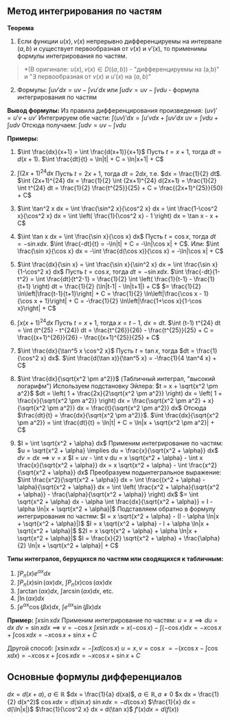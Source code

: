 ## Метод интегрирования по частям

**Теорема**
1. Если функции $u(x), v(x)$ непрерывно дифференцируемы на интервале $(a, b)$ и существует первообразная от $v(x)$ и $v'(x)$, то применимы формулы интегрирования по частям.
>*(В оригинале: $u(x), v(x) \in D((a, b))$ - "дифференцируемы на (a,b)" и "$\exists$ первообразная от $v(x)$ и $u'(x)$ на $(a,b)$" 
2.  Формулы:
    $\int u v' dx = uv - \int v u' dx$
    или
    $\int u dv = uv - \int v du$ - формула интегрирования по частям

**Вывод формулы:**
Из правила дифференцирования произведения:
$(uv)' = u'v + uv'$
Интегрируем обе части:
$\int (uv)' dx = \int u'v dx + \int uv' dx$
$uv = \int v du + \int u dv$
Отсюда получаем:
$\int u dv = uv - \int v du$

**Примеры:**

1.  $\int \frac{dx}{x+1} = \int \frac{d(x+1)}{x+1}$
    Пусть $t = x+1$, тогда $dt = d(x+1)$.
    $\int \frac{dt}{t} = \ln|t| + C = \ln|x+1| + C$

2.  $\int (2x+1)^{24} dx$
    Пусть $t = 2x+1$, тогда $dt = 2 dx$, т.е. $dx = \frac{1}{2} dt$.
    $\int (2x+1)^{24} dx = \frac{1}{2} \int (2x+1)^{24} d(2x+1) = \frac{1}{2} \int t^{24} dt = \frac{1}{2} \frac{t^{25}}{25} + C = \frac{(2x+1)^{25}}{50} + C$

3.  $\int \tan^2 x dx = \int \frac{\sin^2 x}{\cos^2 x} dx = \int \frac{1-\cos^2 x}{\cos^2 x} dx = \int \left( \frac{1}{\cos^2 x} - 1 \right) dx = \tan x - x + C$

4.  $\int \tan x dx = \int \frac{\sin x}{\cos x} dx$
    Пусть $t = \cos x$, тогда $dt = -\sin x dx$.
    $\int \frac{-dt}{t} = -\ln|t| + C = -\ln|\cos x| + C$.
    Или: $\int \frac{\sin x}{\cos x} dx = -\int \frac{d(\cos x)}{\cos x} = -\ln|\cos x| + C$

5.  $\int \frac{dx}{\sin x} = \int \frac{\sin x}{\sin^2 x} dx = \int \frac{\sin x}{1-\cos^2 x} dx$
    Пусть $t = \cos x$, тогда $dt = -\sin x dx$.
    $\int \frac{-dt}{1-t^2} = \int \frac{dt}{t^2-1} = \frac{1}{2} \int \left( \frac{1}{t-1} - \frac{1}{t+1} \right) dt = \frac{1}{2} (\ln|t-1| - \ln|t+1|) + C$
    $= \frac{1}{2} \ln\left|\frac{t-1}{t+1}\right| + C = \frac{1}{2} \ln\left|\frac{\cos x - 1}{\cos x + 1}\right| + C = -\frac{1}{2} \ln\left|\frac{1+\cos x}{1-\cos x}\right| + C$

6.  $\int x (x+1)^{24} dx$
    Пусть $t = x+1$, тогда $x = t-1$, $dx = dt$.
    $\int (t-1) t^{24} dt = \int (t^{25} - t^{24}) dt = \frac{t^{26}}{26} - \frac{t^{25}}{25} + C = \frac{(x+1)^{26}}{26} - \frac{(x+1)^{25}}{25} + C$

7.  $\int \frac{dx}{\tan^5 x \cos^2 x}$
    Пусть $t = \tan x$, тогда $dt = \frac{1}{\cos^2 x} dx$.
    $\int \frac{d(\tan x)}{\tan^5 x} = -\frac{1}{4 \tan^4 x} + C$

8.  $\int \frac{dx}{\sqrt{x^2 \pm a^2}}$ (Табличный интеграл, "высокий логарифм")
    Используем подстановку Эйлера: $t = x + \sqrt{x^2 \pm a^2}$
    $dt = \left( 1 + \frac{2x}{2\sqrt{x^2 \pm a^2}} \right) dx = \left( 1 + \frac{x}{\sqrt{x^2 \pm a^2}} \right) dx = \frac{\sqrt{x^2 \pm a^2} + x}{\sqrt{x^2 \pm a^2}} dx = \frac{t}{\sqrt{x^2 \pm a^2}} dx$
    Отсюда $\frac{dt}{t} = \frac{dx}{\sqrt{x^2 \pm a^2}}$.
    $\int \frac{dx}{\sqrt{x^2 \pm a^2}} = \int \frac{dt}{t} = \ln|t| + C = \ln|x + \sqrt{x^2 \pm a^2}| + C$

9.  $I = \int \sqrt{x^2 + \alpha} dx$
    Применим интегрирование по частям:
    $u = \sqrt{x^2 + \alpha} \implies du = \frac{x}{\sqrt{x^2 + \alpha}} dx$
    $dv = dx \implies v = x$
    $I = uv - \int v du = x \sqrt{x^2 + \alpha} - \int x \frac{x}{\sqrt{x^2 + \alpha}} dx = x \sqrt{x^2 + \alpha} - \int \frac{x^2}{\sqrt{x^2 + \alpha}} dx$
    Преобразуем подынтегральное выражение:
    $\int \frac{x^2}{\sqrt{x^2 + \alpha}} dx = \int \frac{(x^2 + \alpha) - \alpha}{\sqrt{x^2 + \alpha}} dx = \int \left( \frac{x^2 + \alpha}{\sqrt{x^2 + \alpha}} - \frac{\alpha}{\sqrt{x^2 + \alpha}} \right) dx$
    $= \int \sqrt{x^2 + \alpha} dx - \alpha \int \frac{dx}{\sqrt{x^2 + \alpha}} = I - \alpha \ln|x + \sqrt{x^2 + \alpha}|$
    Подставляем обратно в формулу интегрирования по частям:
    $I = x \sqrt{x^2 + \alpha} - (I - \alpha \ln|x + \sqrt{x^2 + \alpha}|)$
    $I = x \sqrt{x^2 + \alpha} - I + \alpha \ln|x + \sqrt{x^2 + \alpha}|$
    $2I = x \sqrt{x^2 + \alpha} + \alpha \ln|x + \sqrt{x^2 + \alpha}|$
    $I = \frac{x}{2} \sqrt{x^2 + \alpha} + \frac{\alpha}{2} \ln|x + \sqrt{x^2 + \alpha}| + C$

**Типы интегралов, берущихся по частям или сводящихся к табличным:**
1.  $\int P_n(x) e^{\alpha x} dx$
2.  $\int P_n(x) \sin(\alpha x) dx$, $\int P_n(x) \cos(\alpha x) dx$
3.  $\int \arctan(\alpha x) dx$, $\int \arcsin(\alpha x) dx$, etc.
4.  $\int \ln(\alpha x) dx$
5.  $\int e^{\alpha x} \cos(\beta x) dx$, $\int e^{\alpha x} \sin(\beta x) dx$

**Пример:**
$\int x \sin x dx$
Применим интегрирование по частям:
$u = x \implies du = dx$
$dv = \sin x dx \implies v = -\cos x$
$\int x \sin x dx = x(-\cos x) - \int (-\cos x) dx = -x \cos x + \int \cos x dx = -x \cos x + \sin x + C$

Другой способ:
$\int x \sin x dx = -\int x d(\cos x)$
$u=x, v=\cos x$
$= -(x \cos x - \int \cos x dx) = -x \cos x + \int \cos x dx = -x \cos x + \sin x + C$

## Основные формулы дифференциалов

$dx = d(x+a)$, $a \in \mathbb{R}$
$dx = \frac{1}{a} d(xa)$, $a \in \mathbb{R}, a \neq 0$
$x dx = \frac{1}{2} d(x^2)$
$\cos x dx = d(\sin x)$
$\sin x dx = -d(\cos x)$
$\frac{1}{x} dx = d(\ln|x|)$
$\frac{1}{\cos^2 x} dx = d(\tan x)$
$f'(x) dx = d(f(x))$